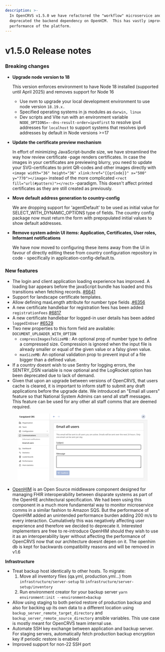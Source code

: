 ```yaml
---
description: >-
  In OpenCRVS v1.5.0 we have refactored the "workflow" microservice and
  deprecated the backend dependency on OpenHIM.  This has vastly improved the
  performance of the platform.
---
```


# v1.5.0 Release notes

### Breaking changes

*   **Upgrade node version to 18**

    This version enforces environment to have Node 18 installed (supported until April 2025) and removes support for Node 16

    * Use nvm to upgrade your local development environment to use node version `18.19.x.`
    * Specified operating systems in js modules as `darwin, linux`
    * Dev scripts and Vite run with an environment variable `NODE_OPTIONS=--dns-result-order=ipv4first` to resolve ipv4 addresses for `localhost` to support systems that resolves ipv6 addresses by default in Node versions >=17
*   **Update the certificate preview mechanism**

    In effort of minimizing JavaScript-bundle size, we have streamlined the way how review certificate -page renders certificates. In case the images in your certificates are previewing blurry, you need to update your SVG-certificates to print QR-codes and other images directly with `<image width="36" height="36" xlink:href="{{qrCode}}" x="500" y="770"></image>` instead of the more complicated `<rect fill="url(#pattern)"></rect>` -paradigm. This doesn't affect printed certificates as they are still created as previously.
*   **Move default address generation to country-config**

    We are dropping support for 'agentDefault' to be used as initial value for SELECT\_WITH\_DYNAMIC\_OPTIONS type of fields. The country config package now must return the form with prepopulated initial values to show default addresses.
*   **Remove system admin UI items: Application, Certificates, User roles, Informant notifications**

    We have now moved to configuring these items away from the UI in favour of directly editing these from country configuration repository in code - specifically in application-config-default.ts.

### New features

* The login and client application loading experience has improved. A loading bar appears before the javaScript bundle has loaded and this transitions when fetching records. [#6641](https://github.com/opencrvs/opencrvs-core/issues/6641)
* Support for landscape certificate templates.
* Allow defining maxLength attribute for number type fields .[#6356](https://github.com/opencrvs/opencrvs-core/issues/6356)
* A new certificate handlebar for registration fees has been added `registrationFees` [#6817](https://github.com/opencrvs/opencrvs-core/issues/6817)
* A new certificate handlebar for logged-in user details has been added `loggedInUser` [#6529](https://github.com/opencrvs/opencrvs-core/issues/6529)
* Two new properties to this form field are available: `DOCUMENT_UPLOADER_WITH_OPTION`
  * `compressImagesToSizeMB` : An optional prop of number type to define a compressed size. Compression is ignored when the input file is already smaller or equal of the given value or a falsy given value.
  * `maxSizeMB`: An optional validation prop to prevent input of a file bigger than a defined value.
* If a country doesnt wish to use Sentry for logging errors, the SENTRY\_DSN variable is now optional and the LogRocket option has been deprecated due to lack of demand.
* Given that upon an upgrade between versions of OpenCRVS, that users cache is cleared, it is important to inform staff to submit any draft applications before the upgrade date.  We introduced an "Email all users" feature so that National System Admins can send all staff messages.  This feature can be used for any other all staff comms that are deemed required.

<figure><img src="../../.gitbook/assets/Screenshot 2024-06-25 at 17.12.54.png" alt=""><figcaption></figcaption></figure>

* [OpenHIM](https://openhim.org/) is an Open Source middleware component designed for managing FHIR interoperability between disparate systems as part of the OpenHIE architectural specification.  We had been using this component in a much more fundamental way to monitor microservice comms in a similar fashion to Amazon SQS.  But the performance of OpenHIM added an unintended performance burden adding 200 m/s to every interaction. Cumulatively this was negatively affecting user experience and therefore we decided to deprecate it.  Interested implementers are free to re-introduce OpenHIM should they wish to use it as an interoperability layer without affecting the performance of OpenCRVS now that our architecture doesnt depen on it. The openhim db is kept for backwards compatibility reasons and will be removed in v1.6

**Infrastructure**

* Treat backup host identically to other hosts. To migrate:
  1. Move all inventory files (qa.yml, production.yml...) from `infrastructure/server-setup` to `infrastructure/server-setup/inventory`
  2. Run environment creator for your backup server `yarn environment:init --environment=backup`
* Allow using staging to both period restore of production backup and also for backing up its own data to a different location using `backup_server_remote_target_directory` and `backup_server_remote_source_directory` ansible variables. This use case is mostly meant for OpenCRVS team internal use.
* Automate SSH key exchange between application and backup server. For staging servers, automatically fetch production backup encryption key if periodic restore is enabled
* Improved support for non-22 SSH port
